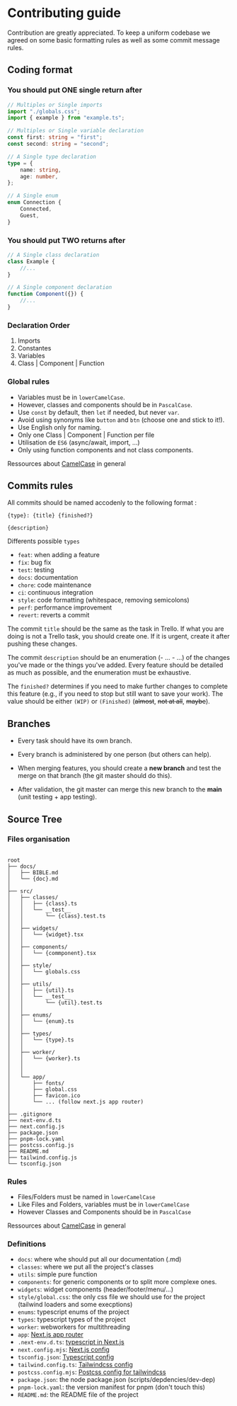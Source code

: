# Contributing guide

Contribution are greatly appreciated. To keep a uniform codebase we agreed on some basic formatting rules as well as some commit message rules.

## Coding format

### You should put ONE single return after

```ts
// Multiples or Single imports
import "./globals.css";
import { example } from "example.ts";

// Multiples or Single variable declaration
const first: string = "first";
const second: string = "second";

// A Single type declaration
type = {
    name: string,
    age: number,
};

// A Single enum
enum Connection {
    Connected,
    Guest,
}
```

### You should put TWO returns after

```ts
// A Single class declaration
class Example {
    //...
}

// A Single component declaration
function Component({}) {
    //...
}
```

### Declaration Order

1. Imports
2. Constantes
3. Variables
4. Class | Component | Function

### Global rules

-   Variables must be in `lowerCamelCase`.
-   However, classes and components should be in `PascalCase`.
-   Use `const` by default, then `let` if needed, but never `var`.
-   Avoid using synonyms like `button` and `btn` (choose one and stick to it!).
-   Use English only for naming.
-   Only one Class | Component | Function per file
-   Utilisation de `ES6` (async/await, import, ...)
-   Only using function components and not class components.

Ressources about [CamelCase](https://en.wikipedia.org/wiki/Camel_case) in general

## Commits rules

All commits should be named accodenly to the following format :

```
{type}: {title} {finished?}

{description}
```

Differents possible `types`

-   `feat`: when adding a feature
-   `fix`: bug fix
-   `test`: testing
-   `docs`: documentation
-   `chore`: code maintenance
-   `ci`: continuous integration
-   `style`: code formatting (whitespace, removing semicolons)
-   `perf`: performance improvement
-   `revert`: reverts a commit

The commit `title` should be the same as the task in Trello. If what you are doing is not a Trello task, you should create one. If it is urgent, create it after pushing these changes.

The commit `description` should be an enumeration (- ... - ...) of the changes you've made or the things you've added. Every feature should be detailed as much as possible, and the enumeration must be exhaustive.

The `finished?` determines if you need to make further changes to complete this feature (e.g., if you need to stop but still want to save your work). The value should be either `(WIP)` or `(Finished)` (~~almost~~, ~~not at all~~, ~~maybe~~).

## Branches

-   Every task should have its own branch.

-   Every branch is administered by one person (but others can help).

-   When merging features, you should create a **new branch** and test the merge on that branch (the git master should do this).

-   After validation, the git master can merge this new branch to the **main** (unit testing + app testing).

## Source Tree

### Files organisation

```

root
├── docs/
│   ├── BIBLE.md
│   └── {doc}.md
│
├── src/
│   ├── classes/
│   │   ├── {class}.ts
│   │   └── __test__
│   │       └── {class}.test.ts
│   │
│   ├── widgets/
│   │   └── {widget}.tsx
│   │
│   ├── components/
│   │   └── {commponent}.tsx
│   │
│   ├── style/
│   │   └── globals.css
│   │
│   ├── utils/
│   │   ├── {util}.ts
│   │   └── __test__
│   │       └── {util}.test.ts
│   │
│   ├── enums/
│   │   └── {enum}.ts
│   │
│   ├── types/
│   │   └── {type}.ts
│   │
│   ├── worker/
│   │   └── {worker}.ts
│   │
│   │
│   └── app/
│       ├── fonts/
│       ├── global.css
│       ├── favicon.ico
│       └── ... (follow next.js app router)
│
├── .gitignore
├── next-env.d.ts
├── next.config.js
├── package.json
├── pnpm-lock.yaml
├── postcss.config.js
├── README.md
├── tailwind.config.js
└── tsconfig.json

```

### Rules

-   Files/Folders must be named in `lowerCamelCase`
-   Like Files and Folders, variables must be in `lowerCamelCase`
-   However Classes and Components should be in `PascalCase`

Ressources about [CamelCase](https://en.wikipedia.org/wiki/Camel_case) in general

### Definitions

-   `docs`: where whe should put all our documentation (.md)
-   `classes`: where we put all the project's classes
-   `utils`: simple pure function
-   `components`: for generic components or to split more complexe ones.
-   `widgets`: widget components (header/footer/menu/...)
-   `style/global.css`: the only css file we should use for the project (tailwind loaders and some execptions)
-   `enums`: typescript enums of the project
-   `types`: typescript types of the project
-   `worker`: webworkers for multithreading
-   `app`: [Next.js app router](https://nextjs.org/docs/app)
-   `.next-env.d.ts`: [typescript in Next.js](https://nextjs.org/docs/app/building-your-application/configuring/typescript)
-   `next.config.mjs`: [Next.js config](https://nextjs.org/docs/app/api-reference/next-config-js)
-   `tsconfig.json`: [Typescript config](https://www.typescriptlang.org/docs/handbook/tsconfig-json.html)
-   `tailwind.config.ts`: [Tailwindcss config](https://tailwindcss.com/docs/configuration#using-a-different-file-name)
-   `postcss.config.mjs`: [Postcss config for tailwindcss](https://tailwindcss.com/docs/using-with-preprocessors#using-post-css-as-your-preprocessor)
-   `package.json`: the node package.json (scripts/depdencies/dev-dep)
-   `pnpm-lock.yaml`: the version manifest for pnpm (don't touch this)
-   `README.md`: the README file of the project
